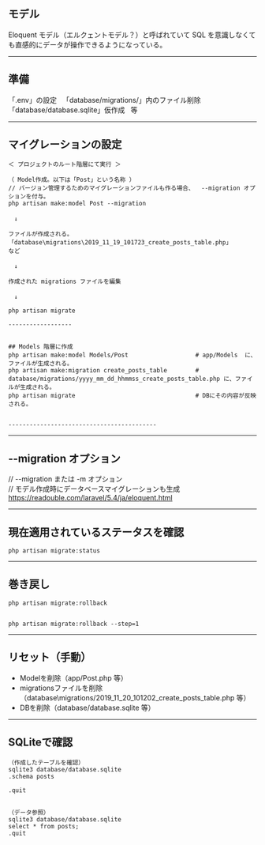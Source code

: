 ## モデル
Eloquent モデル（エルクェントモデル？）と呼ばれていて SQL を意識しなくても直感的にデータが操作できるようになっている。

_________________________________________________________
## 準備
「.env」の設定  
「database/migrations/」内のファイル削除  
「database/database.sqlite」仮作成  
等  


_________________________________________________________
## マイグレーションの設定
```
＜ プロジェクトのルート階層にて実行 ＞

（ Model作成。以下は「Post」という名称 ）
// バージョン管理するためのマイグレーションファイルも作る場合、  --migration オプションを付与。
php artisan make:model Post --migration

　↓

ファイルが作成される。
「database\migrations\2019_11_19_101723_create_posts_table.php」
など

　↓

作成された migrations ファイルを編集

　↓

php artisan migrate

------------------


## Models 階層に作成
php artisan make:model Models/Post                   # app/Models  に、ファイルが生成される。
php artisan make:migration create_posts_table        # database/migrations/yyyy_mm_dd_hhmmss_create_posts_table.php に、ファイルが生成される。
php artisan migrate                                  # DBにその内容が反映される。


------------------------------------------
```

_________________________________________________________
## --migration オプション
// --migration または -m オプション  
// モデル作成時にデータベースマイグレーションも生成  
https://readouble.com/laravel/5.4/ja/eloquent.html  


_________________________________________________________
## 現在適用されているステータスを確認
```
php artisan migrate:status
```

_________________________________________________________
## 巻き戻し
```
php artisan migrate:rollback


php artisan migrate:rollback --step=1
```

_________________________________________________________
## リセット（手動）
 * Modelを削除（app/Post.php 等）
 * migrationsファイルを削除（database\migrations/2019_11_20_101202_create_posts_table.php 等）
 * DBを削除（database/database.sqlite 等）

_________________________________________________________

## SQLiteで確認
```
（作成したテーブルを確認）
sqlite3 database/database.sqlite
.schema posts

.quit


（データ参照）
sqlite3 database/database.sqlite
select * from posts;
.quit
```




